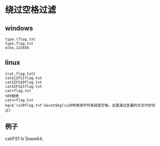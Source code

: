 # 绕过空格过滤
## windows
```
type.\flag.txt
type,flag.txt
echo,123456
```

## linux
```
{cat,flag.txt} 
cat${IFS}flag.txt
cat$IFS$9flag.txt
cat$IFS$1flag.txt
cat<flag.txt
%09替换
cat<>flag.txt
kg=$'\x20flag.txt'&&cat$kg(\x20转换成字符串就是空格，这里通过变量的方式巧妙绕过)
```
## 例子
cat$IFS$1\`ls`|base64;